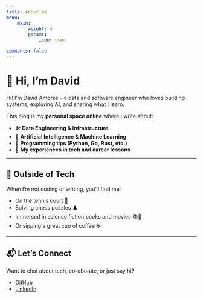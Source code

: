 ```yaml
---
title: About me
menu:
    main: 
        weight: 4
        params:
            icon: user

comments: false
---
```


# 👋 Hi, I’m David

Hi! I’m David Amores – a data and software engineer who loves building systems, exploring AI, and sharing what I learn.  

This blog is my **personal space online** where I write about:  
- 🛠 **Data Engineering & Infrastructure**  
- 🤖 **Artificial Intelligence & Machine Learning**  
- 🚀 **Programming tips (Python, Go, Rust, etc.)**  
- 📝 **My experiences in tech and career lessons**

---

## 🎾 Outside of Tech

When I’m not coding or writing, you’ll find me:  
- On the tennis court 🎾  
- Solving chess puzzles ♟️  
- Immersed in science fiction books and movies 📚🎥  
- Or sipping a great cup of coffee ☕  

---

## 📬 Let’s Connect

Want to chat about tech, collaborate, or just say hi?  

- [GitHub](https://github.com/dsamores)  
- [LinkedIn](https://www.linkedin.com/in/david-amores-4a971384/)  
